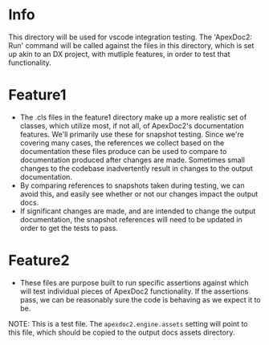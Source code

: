 # Info
This directory will be used for vscode integration testing. The 'ApexDoc2: Run' command will be called against the files in this directory, which is set up akin to an DX project, with mutliple features, in order to test that functionality.

# Feature1
- The .cls files in the feature1 directory make up a more realistic set of classes, which utilize most, if not all, of ApexDoc2's documentation features. We'll primarily use these for snapshot testing. Since we're covering many cases, the references we collect based on the documentation these files produce can be used to compare to documentation produced after changes are made. Sometimes small changes to the codebase inadvertently result in changes to the output documentation.
- By comparing references to snapshots taken during testing, we can avoid this, and easily see whether or not our changes impact the output docs.
- If significant changes are made, and are intended to change the output documentation, the snapshot references will need to be updated in order to get the tests to pass.

# Feature2
- These files are purpose built to run specific assertions against which will test individual pieces of ApexDoc2 functionality. If the assertions pass, we can be reasonably sure the code is behaving as we expect it to be.

NOTE: This is a test file. The `apexdoc2.engine.assets` setting will point to this file, which should be copied to the output docs assets directory.
